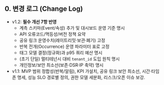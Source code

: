 ## 0. 변경 로그 (Change Log)

- v1.2: **필수 개선 7항 반영**
  - 계측 스키마(Event/속성) 추가 및 대시보드 운영 기준 명시
  - API 오류코드/멱등성/버전 정책 요약
  - 공유 링크 운영수치(레이트리밋·보관·폐기) 고정
  - 반복 전개(Occurrence) 운영 파라미터 표로 고정
  - 태그 모델 결정(정규화)과 p95 쿼리 예산 명시
  - (초기 단일) 멀티테넌시 대비 `tenant_id` 도입 원칙 명시
  - 개인정보/보안 최소선(보존·DSR·IP 축약) 명시
- v1.1: MVP 범위 정합성(반복/알림), KPI 가설치, 공유 링크 보안 최소선, 시간·타임존 명세, 성능 SLO 경로별 정의, 권한 모델 세분화, 리스크/오픈 이슈 보강.
